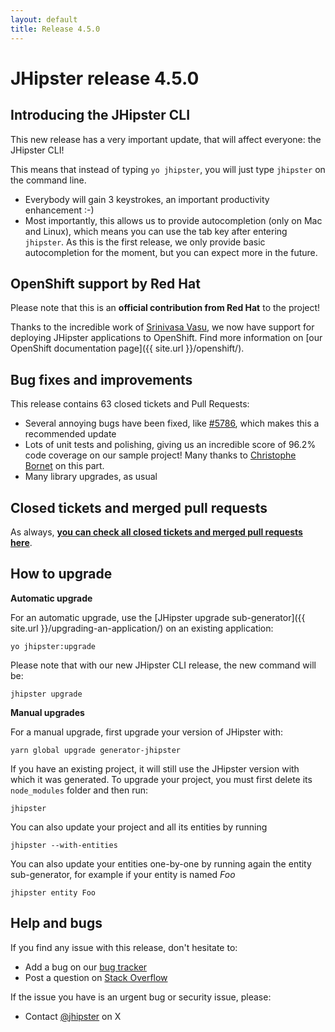 ```yaml
---
layout: default
title: Release 4.5.0
---
```


JHipster release 4.5.0
==================

Introducing the JHipster CLI
----------

This new release has a very important update, that will affect everyone: the JHipster CLI!

This means that instead of typing `yo jhipster`, you will just type `jhipster` on the command line.

- Everybody will gain 3 keystrokes, an important productivity enhancement :-)
- Most importantly, this allows us to provide autocompletion (only on Mac and Linux), which means you can use the tab key after entering `jhipster`. As this is the first release, we only provide basic autocompletion for the moment, but you can expect more in the future.

OpenShift support by Red Hat
----------

Please note that this is an **official contribution from Red Hat** to the project!

Thanks to the incredible work of [Srinivasa Vasu](https://twitter.com/srinivasavasu), we now have support for deploying JHipster applications to OpenShift. Find more information on [our OpenShift documentation page]({{ site.url }}/openshift/).

Bug fixes and improvements
----------

This release contains 63 closed tickets and Pull Requests:

- Several annoying bugs have been fixed, like [#5786](https://github.com/jhipster/generator-jhipster/issues/5786), which makes this a recommended update
- Lots of unit tests and polishing, giving us an incredible score of 96.2% code coverage on our sample project! Many thanks to [Christophe Bornet](https://twitter.com/cbornet_) on this part.
- Many library upgrades, as usual

Closed tickets and merged pull requests
------------
As always, __[you can check all closed tickets and merged pull requests here](https://github.com/jhipster/generator-jhipster/issues?q=milestone%3A4.5.0+is%3Aclosed)__.

How to upgrade
------------

**Automatic upgrade**

For an automatic upgrade, use the [JHipster upgrade sub-generator]({{ site.url }}/upgrading-an-application/) on an existing application:

```
yo jhipster:upgrade
```

Please note that with our new JHipster CLI release, the new command will be:

```
jhipster upgrade
```

**Manual upgrades**

For a manual upgrade, first upgrade your version of JHipster with:

```
yarn global upgrade generator-jhipster
```

If you have an existing project, it will still use the JHipster version with which it was generated.
To upgrade your project, you must first delete its `node_modules` folder and then run:

```
jhipster
```

You can also update your project and all its entities by running

```
jhipster --with-entities
```

You can also update your entities one-by-one by running again the entity sub-generator, for example if your entity is named _Foo_

```
jhipster entity Foo
```

Help and bugs
--------------

If you find any issue with this release, don't hesitate to:

- Add a bug on our [bug tracker](https://github.com/jhipster/generator-jhipster/issues?state=open)
- Post a question on [Stack Overflow](http://stackoverflow.com/tags/jhipster/info)

If the issue you have is an urgent bug or security issue, please:

- Contact [@jhipster](https://twitter.com/jhipster) on X
